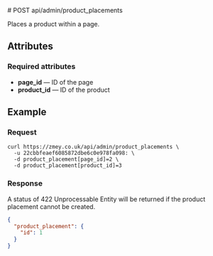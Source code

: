 # POST api/admin/product_placements

Places a product within a page.

## Attributes

### Required attributes

* **page_id** — ID of the page
* **product_id** — ID of the product

## Example

### Request

```
curl https://zmey.co.uk/api/admin/product_placements \
  -u 22cbbfeaef6085872dbe6c0e978fa098: \
  -d product_placement[page_id]=2 \
  -d product_placement[product_id]=3
```

### Response

A status of 422 Unprocessable Entity will be returned if the product placement
cannot be created.

```json
{
  "product_placement": {
    "id": 1
  }
}
```
